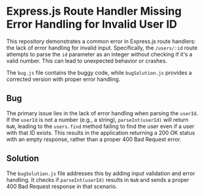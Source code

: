 # Express.js Route Handler Missing Error Handling for Invalid User ID

This repository demonstrates a common error in Express.js route handlers: the lack of error handling for invalid input.  Specifically, the `/users/:id` route attempts to parse the `id` parameter as an integer without checking if it's a valid number.  This can lead to unexpected behavior or crashes.

The `bug.js` file contains the buggy code, while `bugSolution.js` provides a corrected version with proper error handling.

## Bug
The primary issue lies in the lack of error handling when parsing the `userId`. If the `userId` is not a number (e.g., a string), `parseInt(userId)` will return `NaN`, leading to the `users.find` method failing to find the user even if a user with that ID exists.  This results in the application returning a 200 OK status with an empty response, rather than a proper 400 Bad Request error. 

## Solution
The `bugSolution.js` file addresses this by adding input validation and error handling.  It checks if `parseInt(userId)` results in `NaN` and sends a proper 400 Bad Request response in that scenario.